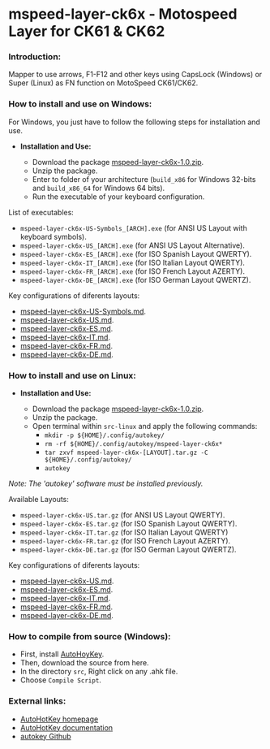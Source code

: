 mspeed-layer-ck6x - Motospeed Layer for CK61 & CK62
===================================================

### Introduction:

Mapper to use arrows, F1-F12 and other keys using CapsLock (Windows) or Super (Linux) as FN function on MotoSpeed CK61/CK62.

### How to install and use on Windows:

For Windows, you just have to follow the following steps for installation and use.

* **Installation and Use:**
  
  * Download the package [mspeed-layer-ck6x-1.0.zip](https://github.com/q3aql/mspeed-layer-ck6x/releases/download/v1.0/mspeed-layer-ck6x-1.0.zip).
  * Unzip the package.
  * Enter to folder of your architecture (`build_x86` for Windows 32-bits and `build_x86_64` for Windows 64 bits).
  * Run the executable of your keyboard configuration.

List of executables:

- `mspeed-layer-ck6x-US-Symbols_[ARCH].exe` (for ANSI US Layout with keyboard symbols).
- `mspeed-layer-ck6x-US_[ARCH].exe` (for ANSI US Layout Alternative).
- `mspeed-layer-ck6x-ES_[ARCH].exe` (for ISO Spanish Layout QWERTY).
- `mspeed-layer-ck6x-IT_[ARCH].exe` (for ISO Italian Layout QWERTY).
- `mspeed-layer-ck6x-FR_[ARCH].exe` (for ISO French Layout AZERTY).
- `mspeed-layer-ck6x-DE_[ARCH].exe` (for ISO German Layout QWERTZ).

Key configurations of diferents layouts:

- [mspeed-layer-ck6x-US-Symbols.md](https://github.com/q3aql/mspeed-layer-ck6x/blob/master/src/doc/mspeed-layer-ck6x-US-Symbols.md).
- [mspeed-layer-ck6x-US.md](https://github.com/q3aql/mspeed-layer-ck6x/blob/master/src/doc/mspeed-layer-ck6x-US.md).
- [mspeed-layer-ck6x-ES.md](https://github.com/q3aql/mspeed-layer-ck6x/blob/master/src/doc/mspeed-layer-ck6x-ES.md).
- [mspeed-layer-ck6x-IT.md](https://github.com/q3aql/mspeed-layer-ck6x/blob/master/src/doc/mspeed-layer-ck6x-IT.md).
- [mspeed-layer-ck6x-FR.md](https://github.com/q3aql/mspeed-layer-ck6x/blob/master/src/doc/mspeed-layer-ck6x-FR.md).
- [mspeed-layer-ck6x-DE.md](https://github.com/q3aql/mspeed-layer-ck6x/blob/master/src/doc/mspeed-layer-ck6x-DE.md).

### How to install and use on Linux:

* **Installation and Use:**
  
  * Download the package [mspeed-layer-ck6x-1.0.zip](https://github.com/q3aql/mspeed-layer-ck6x/releases/download/v1.0/mspeed-layer-ck6x-1.0.zip).
  * Unzip the package.
  * Open terminal within `src-linux` and apply the following commands:
    * `mkdir -p ${HOME}/.config/autokey/`
    * `rm -rf ${HOME}/.config/autokey/mspeed-layer-ck6x*`
    * `tar zxvf mspeed-layer-ck6x-[LAYOUT].tar.gz -C ${HOME}/.config/autokey/`
    * `autokey`

_Note: The 'autokey' software must be installed previously._

Available Layouts:

- `mspeed-layer-ck6x-US.tar.gz` (for ANSI US Layout QWERTY).
- `mspeed-layer-ck6x-ES.tar.gz` (for ISO Spanish Layout QWERTY).
- `mspeed-layer-ck6x-IT.tar.gz` (for ISO Italian Layout QWERTY)
- `mspeed-layer-ck6x-FR.tar.gz` (for ISO French Layout AZERTY).
- `mspeed-layer-ck6x-DE.tar.gz` (for ISO German Layout QWERTZ).

Key configurations of diferents layouts:

- [mspeed-layer-ck6x-US.md](https://github.com/q3aql/mspeed-layer-ck6x/blob/master/src-linux/doc/mspeed-layer-ck6x-US.md).
- [mspeed-layer-ck6x-ES.md](https://github.com/q3aql/mspeed-layer-ck6x/blob/master/src-linux/doc/mspeed-layer-ck6x-ES.md).
- [mspeed-layer-ck6x-IT.md](https://github.com/q3aql/mspeed-layer-ck6x/blob/master/src-linux/doc/mspeed-layer-ck6x-IT.md).
- [mspeed-layer-ck6x-FR.md](https://github.com/q3aql/mspeed-layer-ck6x/blob/master/src-linux/doc/mspeed-layer-ck6x-FR.md).
- [mspeed-layer-ck6x-DE.md](https://github.com/q3aql/mspeed-layer-ck6x/blob/master/src-linux/doc/mspeed-layer-ck6x-DE.md).

### How to compile from source (Windows):

* First, install [AutoHoyKey](https://www.autohotkey.com/).
* Then, download the source from here.
* In the directory `src`, Right click on any .ahk file.
* Choose `Compile Script`.

### External links:

* [AutoHotKey homepage](https://www.autohotkey.com/)
* [AutoHotKey documentation](https://www.autohotkey.com/docs/AutoHotkey.htm)
* [autokey Github](https://github.com/autokey/autokey)

